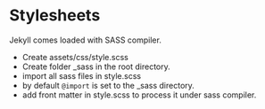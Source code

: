 # Stylesheets
Jekyll comes loaded with SASS compiler.
- Create assets/css/style.scss
- Create folder _sass in the root directory.
- import all sass files in style.scss
- by default `@import` is set to the _sass directory.
- add front matter in style.scss to process it under sass compiler.
